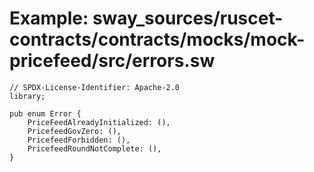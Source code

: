 # Example: sway_sources/ruscet-contracts/contracts/mocks/mock-pricefeed/src/errors.sw

```sway
// SPDX-License-Identifier: Apache-2.0
library;

pub enum Error {
    PriceFeedAlreadyInitialized: (),
    PricefeedGovZero: (),
    PricefeedForbidden: (),
    PricefeedRoundNotComplete: (),
}
```
